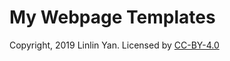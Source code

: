# My Webpage Templates

Copyright, 2019 Linlin Yan. Licensed by [CC-BY-4.0](https://creativecommons.org/licenses/by/4.0/deed.zh">CC-BY-4.0)
